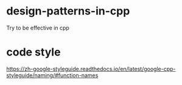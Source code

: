 # design-patterns-in-cpp
Try to be effective in cpp

# code style
https://zh-google-styleguide.readthedocs.io/en/latest/google-cpp-styleguide/naming/#function-names

